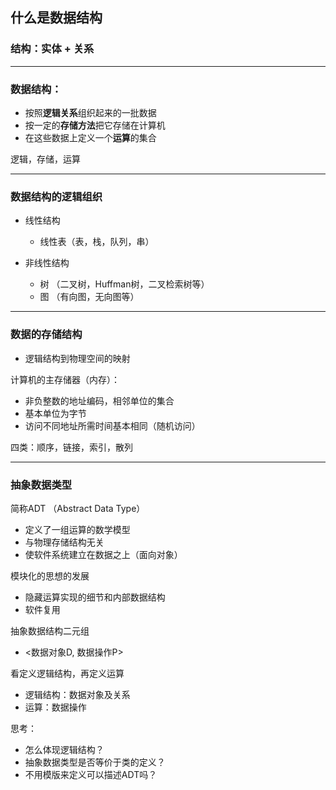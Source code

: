 ## 什么是数据结构

### 结构：实体 + 关系

***

### 数据结构： 

- 按照**逻辑关系**组织起来的一批数据
- 按一定的**存储方法**把它存储在计算机
- 在这些数据上定义一个**运算**的集合

逻辑，存储，运算

***

### 数据结构的逻辑组织

- 线性结构
  
  - 线性表（表，栈，队列，串）
  
- 非线性结构

  - 树 （二叉树，Huffman树，二叉检索树等）
  - 图 （有向图，无向图等）

***

### 数据的存储结构

- 逻辑结构到物理空间的映射


计算机的主存储器（内存）：

- 非负整数的地址编码，相邻单位的集合
- 基本单位为字节
- 访问不同地址所需时间基本相同（随机访问）

四类：顺序，链接，索引，散列

***

### 抽象数据类型

简称ADT （Abstract Data Type）

- 定义了一组运算的数学模型
- 与物理存储结构无关
- 使软件系统建立在数据之上（面向对象）

模块化的思想的发展

- 隐藏运算实现的细节和内部数据结构
- 软件复用

抽象数据结构二元组

- <数据对象D, 数据操作P>

看定义逻辑结构，再定义运算

- 逻辑结构：数据对象及关系
- 运算：数据操作

思考：

- 怎么体现逻辑结构？
- 抽象数据类型是否等价于类的定义？
- 不用模版来定义可以描述ADT吗？